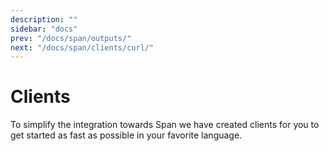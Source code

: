 ```yaml
---
description: ""
sidebar: "docs"
prev: "/docs/span/outputs/"
next: "/docs/span/clients/curl/"
---
```


# Clients

To simplify the integration towards Span we have created clients for you to get started as fast as possible in your favorite language.

